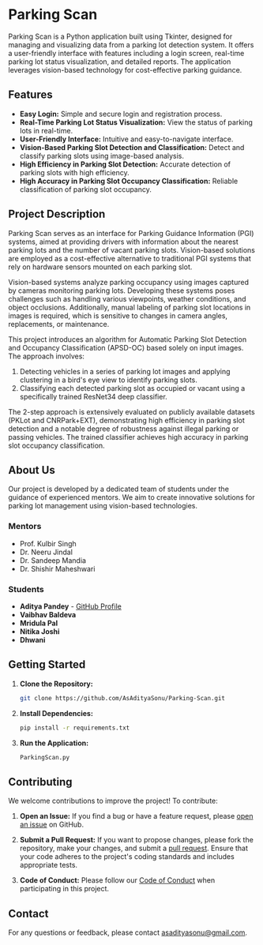 # Parking Scan

Parking Scan is a Python application built using Tkinter, designed for managing and visualizing data from a parking lot detection system. It offers a user-friendly interface with features including a login screen, real-time parking lot status visualization, and detailed reports. The application leverages vision-based technology for cost-effective parking guidance.

## Features

- **Easy Login:** Simple and secure login and registration process.
- **Real-Time Parking Lot Status Visualization:** View the status of parking lots in real-time.
- **User-Friendly Interface:** Intuitive and easy-to-navigate interface.
- **Vision-Based Parking Slot Detection and Classification:** Detect and classify parking slots using image-based analysis.
- **High Efficiency in Parking Slot Detection:** Accurate detection of parking slots with high efficiency.
- **High Accuracy in Parking Slot Occupancy Classification:** Reliable classification of parking slot occupancy.

## Project Description

Parking Scan serves as an interface for Parking Guidance Information (PGI) systems, aimed at providing drivers with information about the nearest parking lots and the number of vacant parking slots. Vision-based solutions are employed as a cost-effective alternative to traditional PGI systems that rely on hardware sensors mounted on each parking slot.

Vision-based systems analyze parking occupancy using images captured by cameras monitoring parking lots. Developing these systems poses challenges such as handling various viewpoints, weather conditions, and object occlusions. Additionally, manual labeling of parking slot locations in images is required, which is sensitive to changes in camera angles, replacements, or maintenance.

This project introduces an algorithm for Automatic Parking Slot Detection and Occupancy Classification (APSD-OC) based solely on input images. The approach involves:
1. Detecting vehicles in a series of parking lot images and applying clustering in a bird's eye view to identify parking slots.
2. Classifying each detected parking slot as occupied or vacant using a specifically trained ResNet34 deep classifier.

The 2-step approach is extensively evaluated on publicly available datasets (PKLot and CNRPark+EXT), demonstrating high efficiency in parking slot detection and a notable degree of robustness against illegal parking or passing vehicles. The trained classifier achieves high accuracy in parking slot occupancy classification.

## About Us

Our project is developed by a dedicated team of students under the guidance of experienced mentors. We aim to create innovative solutions for parking lot management using vision-based technologies.

### Mentors

- Prof. Kulbir Singh
- Dr. Neeru Jindal
- Dr. Sandeep Mandia
- Dr. Shishir Maheshwari

### Students

- **Aditya Pandey** - [GitHub Profile](https://github.com/asadityasonu)
- **Vaibhav Baldeva**
- **Mridula Pal** 
- **Nitika Joshi**
- **Dhwani** 

## Getting Started

1. **Clone the Repository:**

   ```bash
   git clone https://github.com/AsAdityaSonu/Parking-Scan.git
   ```

2. **Install Dependencies:**


   ```bash
   pip install -r requirements.txt
   ```

3. **Run the Application:**

   ```bash
   ParkingScan.py
   ```

## Contributing

We welcome contributions to improve the project! To contribute:

1. **Open an Issue:** If you find a bug or have a feature request, please [open an issue](https://github.com/AsAdityaSonu/Parking-Scan/issues) on GitHub.

2. **Submit a Pull Request:** If you want to propose changes, please fork the repository, make your changes, and submit a [pull request](https://github.com/AsAdityaSonu/Parking-Scan/pulls). Ensure that your code adheres to the project's coding standards and includes appropriate tests.

3. **Code of Conduct:** Please follow our [Code of Conduct](CODE_OF_CONDUCT.md) when participating in this project.

## Contact

For any questions or feedback, please contact [asadityasonu@gmail.com](mailto:asadityasonu@gmail.com).

